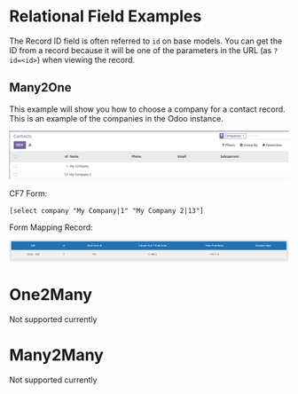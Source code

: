 # Relational Field Examples

The Record ID field is often referred to `id` on base models. You can get the ID from a record because it will 
be one of the parameters in the URL (as `?id=<id>`) when viewing the record.

## Many2One

This example will show you how to choose a company for a contact record. This is an example of the companies in the Odoo instance. 

![Odoo Parent Company Many2One](assets/odoo_parent_company_many2one.png)

CF7 Form: 

```
[select company "My Company|1" "My Company 2|13"]
```

Form Mapping Record: 

![Odoo Parent Company Form Mapping](assets/odoo_parent_company_form_mapping.png)

# One2Many

Not supported currently

# Many2Many

Not supported currently
